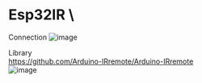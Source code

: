 # Esp32IR \
Connection 
![image](https://github.com/user-attachments/assets/f415cd12-7fca-4c88-aae9-f3ec51c320db)

Library \
https://github.com/Arduino-IRremote/Arduino-IRremote \
![image](https://github.com/user-attachments/assets/e9b335c1-85b1-4161-8f9a-9d3ef2146148)



